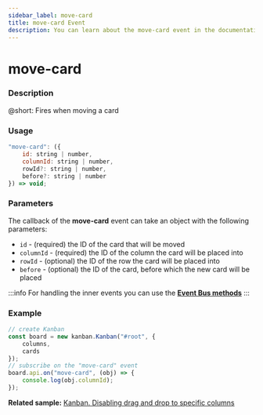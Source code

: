 ```yaml
---
sidebar_label: move-card
title: move-card Event
description: You can learn about the move-card event in the documentation of the DHTMLX JavaScript Kanban library. Browse developer guides and API reference, try out code examples and live demos, and download a free 30-day evaluation version of DHTMLX Kanban.
---
```


# move-card

### Description

@short: Fires when moving a card

### Usage

~~~jsx {}
"move-card": ({
    id: string | number,
    columnId: string | number,
    rowId?: string | number,
    before?: string | number
}) => void;
~~~

### Parameters

The callback of the **move-card** event can take an object with the following parameters:

- `id` - (required) the ID of the card that will be moved
- `columnId` - (required) the ID of the column the card will be placed into
- `rowId` - (optional) the ID of the row the card will be placed into
- `before` - (optional) the ID of the card, before which the new card will be placed

:::info
For handling the inner events you can use the [**Event Bus methods**](api/api_overview.md/#event-bus-methods)
:::

### Example

~~~jsx {7-9}
// create Kanban
const board = new kanban.Kanban("#root", {
	columns,
	cards
});
// subscribe on the "move-card" event
board.api.on("move-card", (obj) => {
	console.log(obj.columnId);
});
~~~

**Related sample:** [Kanban. Disabling drag and drop to specific columns](https://snippet.dhtmlx.com/nfv59yif?tag=kanban)